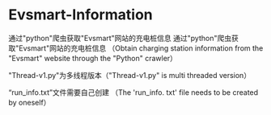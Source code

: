 # Evsmart-Information
通过"python"爬虫获取"Evsmart"网站的充电桩信息 通过"python"爬虫获取"Evsmart"网站的充电桩信息 （Obtain charging station information from the "Evsmart" website through the "Python" crawler）

"Thread-v1.py"为多线程版本（"Thread-v1.py" is multi threaded version）

“run_info.txt”文件需要自己创建 （The 'run_info. txt' file needs to be created by oneself）
